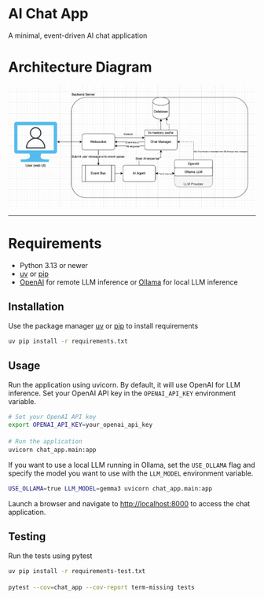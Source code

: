 # AI Chat App

A minimal, event-driven AI chat application

# Architecture Diagram

![Architecture Diagram](arch_diagram.png)

---

# Requirements

  * Python 3.13 or newer
  * [uv](https://docs.astral.sh/uv/#installation) or [pip](https://pip.pypa.io/en/stable/)
  * [OpenAI](https://openai.com/) for remote LLM inference or [Ollama](https://ollama.com/) for local LLM inference

## Installation

Use the package manager [uv](https://docs.astral.sh/uv/#installation) or [pip](https://pip.pypa.io/en/stable/) to install requirements

```bash
uv pip install -r requirements.txt
```

## Usage

Run the application using uvicorn. By default, it will use OpenAI for LLM inference. Set your OpenAI API key in the `OPENAI_API_KEY` environment variable.  

```bash
# Set your OpenAI API key
export OPENAI_API_KEY=your_openai_api_key

# Run the application
uvicorn chat_app.main:app
```
If you want to use a local LLM running in Ollama, set the `USE_OLLAMA` flag and specify the model you want to use with the `LLM_MODEL` environment variable.

```bash
USE_OLLAMA=true LLM_MODEL=gemma3 uvicorn chat_app.main:app
```

Launch a browser and navigate to [http://localhost:8000](http://localhost:8000) to access the chat application.

## Testing
Run the tests using pytest

```bash
uv pip install -r requirements-test.txt

pytest --cov=chat_app --cov-report term-missing tests
```
